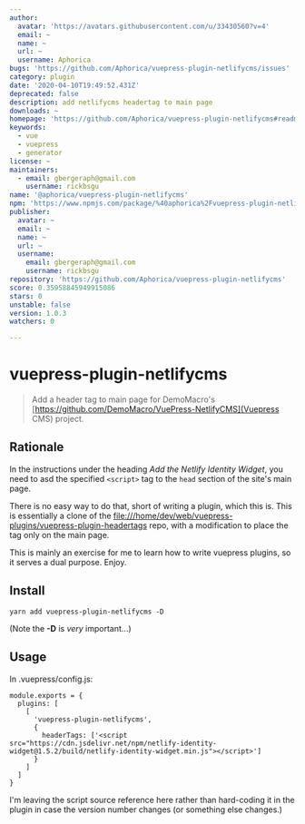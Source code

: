```yaml
---
author:
  avatar: 'https://avatars.githubusercontent.com/u/33430560?v=4'
  email: ~
  name: ~
  url: ~
  username: Aphorica
bugs: 'https://github.com/Aphorica/vuepress-plugin-netlifycms/issues'
category: plugin
date: '2020-04-10T19:49:52.431Z'
deprecated: false
description: add netlifycms headertag to main page
downloads: ~
homepage: 'https://github.com/Aphorica/vuepress-plugin-netlifycms#readme'
keywords:
  - vue
  - vuepress
  - generator
license: ~
maintainers:
  - email: gbergeraph@gmail.com
    username: rickbsgu
name: '@aphorica/vuepress-plugin-netlifycms'
npm: 'https://www.npmjs.com/package/%40aphorica%2Fvuepress-plugin-netlifycms'
publisher:
  avatar: ~
  email: ~
  name: ~
  url: ~
  username:
    email: gbergeraph@gmail.com
    username: rickbsgu
repository: 'https://github.com/Aphorica/vuepress-plugin-netlifycms'
score: 0.35958845949915086
stars: 0
unstable: false
version: 1.0.3
watchers: 0

---
```


# vuepress-plugin-netlifycms

> Add a header tag to main page for DemoMacro's [https://github.com/DemoMacro/VuePress-NetlifyCMS](Vuepress CMS) project.

## Rationale
In the instructions under the heading _Add the Netlify Identity Widget_,
you need to asd the specified `<script>` tag to the `head` section of
the site's main page.

There is no easy way to do that, short of writing a plugin, which this
is.  This is essentially a clone of the
[file:///home/dev/web/vuepress-plugins/vuepress-plugin-headertags](vuepress-plugin-headertags) repo, with a modification to place the tag only on the main page.

This is mainly an exercise for me to learn how to write vuepress plugins, so it serves a dual purpose.  Enjoy.

## Install

```
yarn add vuepress-plugin-netlifycms -D
```

(Note the __-D__ is _very_ important...)

## Usage
In .vuepress/config.js:
```
module.exports = {
  plugins: [
    [
      'vuepress-plugin-netlifycms',
      {
        headerTags: ['<script src="https://cdn.jsdelivr.net/npm/netlify-identity-widget@1.5.2/build/netlify-identity-widget.min.js"></script>']
      }
    ]
  ]
}
```
I'm leaving the script source reference here rather than hard-coding it in the plugin in case the version number changes (or something else changes.)
